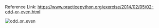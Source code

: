 Reference Link: https://www.practicepython.org/exercise/2014/02/05/02-odd-or-even.html

![odd_or_even](https://user-images.githubusercontent.com/3338753/51117505-fa720880-1848-11e9-8ed1-a46bd929bf3f.PNG)
